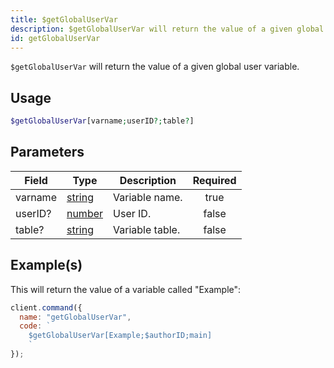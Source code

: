 ```yaml
---
title: $getGlobalUserVar
description: $getGlobalUserVar will return the value of a given global user variable.
id: getGlobalUserVar
---
```


`$getGlobalUserVar` will return the value of a given global user variable.

## Usage

```php
$getGlobalUserVar[varname;userID?;table?]
```

## Parameters

| Field   | Type                                                                                              | Description     | Required |
| ------- | ------------------------------------------------------------------------------------------------- | --------------- | :------: |
| varname | [string](https://developer.mozilla.org/en-US/docs/Web/JavaScript/Reference/Global_Objects/String) | Variable name.  |   true   |
| userID? | [number](https://developer.mozilla.org/en-US/docs/Web/JavaScript/Reference/Global_Objects/Number) | User ID.        |  false   |
| table?  | [string](https://developer.mozilla.org/en-US/docs/Web/JavaScript/Reference/Global_Objects/String) | Variable table. |  false   |

## Example(s)

This will return the value of a variable called "Example":

```javascript
client.command({
  name: "getGlobalUserVar",
  code: `
    $getGlobalUserVar[Example;$authorID;main]
    `
});
```
